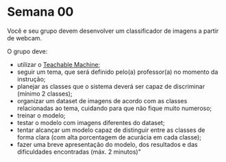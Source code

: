 # Semana 00

Você e seu grupo devem desenvolver um classificador de imagens a partir de webcam. 

O grupo deve:

- utilizar o [Teachable Machine](https://teachablemachine.withgoogle.com/train);
- seguir um tema, que será definido pelo(a) professor(a) no momento da instrução;
- planejar as classes que o sistema deverá ser capaz de discriminar (mínimo 2 classes);
- organizar um dataset de imagens de acordo com as classes relacionadas ao tema, cuidando para que não fique muito numeroso;
- treinar o modelo;
- testar o modelo com imagens diferentes do dataset;
- tentar alcançar um modelo capaz de distinguir entre as classes de forma clara (com alta porcentagem de acurácia em cada classe);
- fazer uma breve apresentação do modelo, dos resultados e das dificuldades encontradas (máx. 2 minutos)"
